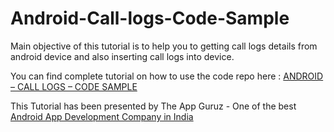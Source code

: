 Android-Call-logs-Code-Sample
=============================

Main objective of this tutorial is to help you to getting call logs details from android device and also inserting call logs into device.


You can find complete tutorial on how to use the code repo here : <a href="http://www.theappguruz.com/blog/android-call-logs-code-sample">ANDROID – CALL LOGS – CODE SAMPLE</a>

This Tutorial has been presented by The App Guruz - One of the best <a href="http://www.theappguruz.com/android-app-development/">Android App Development Company in India</a>
